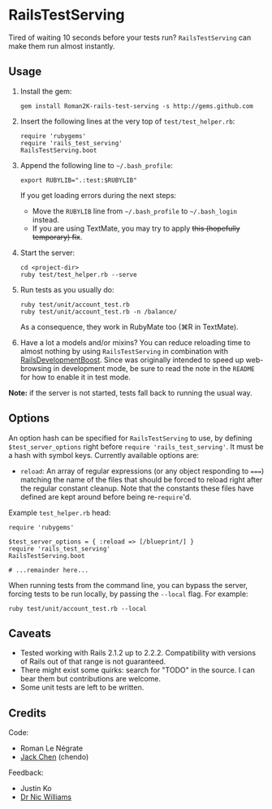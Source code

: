 # RailsTestServing

Tired of waiting 10 seconds before your tests run? `RailsTestServing` can make them run almost instantly.

## Usage

1.  Install the gem:

        gem install Roman2K-rails-test-serving -s http://gems.github.com

2.  Insert the following lines at the very top of `test/test_helper.rb`:

        require 'rubygems'
        require 'rails_test_serving'
        RailsTestServing.boot

3.  Append the following line to `~/.bash_profile`:

        export RUBYLIB=".:test:$RUBYLIB"

    If you get loading errors during the next steps:
    * Move the `RUBYLIB` line from `~/.bash_profile` to `~/.bash_login` instead.
    * If you are using TextMate, you may try to apply <del>this (hopefully temporary) fix</del>.

4.  Start the server:

        cd <project-dir>
        ruby test/test_helper.rb --serve

5.  Run tests as you usually do:

        ruby test/unit/account_test.rb
        ruby test/unit/account_test.rb -n /balance/

    As a consequence, they work in RubyMate too (⌘R in TextMate).

6.  Have a lot a models and/or mixins? You can reduce reloading time to almost nothing by using `RailsTestServing` in combination with [RailsDevelopmentBoost](https://github.com/Roman2K/rails-dev-boost). Since was originally intended to speed up web-browsing in development mode, be sure to read the note in the `README` for how to enable it in test mode.

**Note:** if the server is not started, tests fall back to running the usual way.

## Options

An option hash can be specified for `RailsTestServing` to use, by defining `$test_server_options` right before `require 'rails_test_serving'`. It must be a hash with symbol keys. Currently available options are:

*   `reload`: An array of regular expressions (or any object responding to `===`) matching the name of the files that should be forced to reload right after the regular constant cleanup. Note that the constants these files have defined are kept around before being re-`require`'d.

Example `test_helper.rb` head:

    require 'rubygems'

    $test_server_options = { :reload => [/blueprint/] }
    require 'rails_test_serving'
    RailsTestServing.boot

    # ...remainder here...

When running tests from the command line, you can bypass the server, forcing tests to be run locally, by passing the `--local` flag. For example:

    ruby test/unit/account_test.rb --local

## Caveats

*   Tested working with Rails 2.1.2 up to 2.2.2. Compatibility with versions of Rails out of that range is not guaranteed.
*   There might exist some quirks: search for "TODO" in the source. I can bear them but contributions are welcome.
*   Some unit tests are left to be written.

## Credits

Code:

*   Roman Le Négrate
*   [Jack Chen](http://github.com/chendo) (chendo)

Feedback:

*   Justin Ko
*   [Dr Nic Williams](http://drnicwilliams.com)
